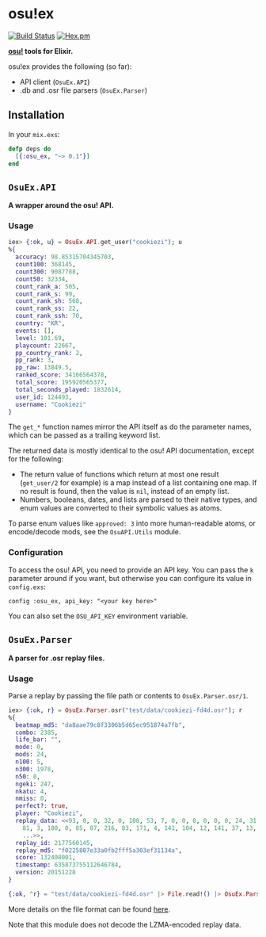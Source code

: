 # osu!ex

[![Build Status](https://travis-ci.com/christopher-dG/osu-ex.svg?branch=master)](https://travis-ci.com/christopher-dG/osu-ex)
[![Hex.pm](https://img.shields.io/hexpm/v/osu_ex.svg)](https://hex.pm/packages/osu_ex)

**[osu!](https://osu.ppy.sh) tools for Elixir.**

osu!ex provides the following (so far):

* API client (`OsuEx.API`)
* .db and .osr file parsers (`OsuEx.Parser`)

## Installation

In your `mix.exs`:

```elixir
defp deps do
  [{:osu_ex, "~> 0.1"}]
end
```

## `OsuEx.API`

**A wrapper around the osu! API.**

### Usage

```elixir
iex> {:ok, u} = OsuEx.API.get_user("cookiezi"); u
%{
  accuracy: 98.85315704345703,
  count100: 368145,
  count300: 9087788,
  count50: 32334,
  count_rank_a: 505,
  count_rank_s: 99,
  count_rank_sh: 568,
  count_rank_ss: 22,
  count_rank_ssh: 70,
  country: "KR",
  events: [],
  level: 101.69,
  playcount: 22667,
  pp_country_rank: 2,
  pp_rank: 3,
  pp_raw: 13849.5,
  ranked_score: 34166564378,
  total_score: 195920565377,
  total_seconds_played: 1832614,
  user_id: 124493,
  username: "Cookiezi"
}
```

The `get_*` function names mirror the API itself as do the parameter names,
which can be passed as a trailing keyword list.

The returned data is mostly identical to the osu! API documentation,
except for the following:

* The return value of functions which return at most one result
  (`get_user/2` for example) is a map instead of a list containing one map.
  If no result is found, then the value is `nil`, instead of an empty list.
* Numbers, booleans, dates, and lists are parsed to their native types,
  and enum values are converted to their symbolic values as atoms.

To parse enum values like `approved: 3` into more human-readable atoms,
or encode/decode mods, see the `OsuAPI.Utils` module.

### Configuration

To access the osu! API, you need to provide an API key.
You can pass the `k` parameter around if you want,
but otherwise you can configure its value in `config.exs`:

    config :osu_ex, api_key: "<your key here>"

You can also set the `OSU_API_KEY` environment variable.

## `OsuEx.Parser`

**A parser for .osr replay files.**

### Usage

Parse a replay by passing the file path or contents to `OsuEx.Parser.osr/1`.

```elixir
iex> {:ok, r} = OsuEx.Parser.osr("test/data/cookiezi-fd4d.osr"); r
%{
  beatmap_md5: "da8aae79c8f3306b5d65ec951874a7fb",
  combo: 2385,
  life_bar: "",
  mode: 0,
  mods: 24,
  n100: 5,
  n300: 1978,
  n50: 0,
  ngeki: 247,
  nkatu: 4,
  nmiss: 0,
  perfect?: true,
  player: "Cookiezi",
  replay_data: <<93, 0, 0, 32, 0, 100, 53, 7, 0, 0, 0, 0, 0, 0, 24, 31, 2, 67,
    81, 3, 180, 0, 85, 87, 216, 83, 171, 4, 141, 104, 12, 141, 37, 13, 190, 92,
    ...>>,
  replay_id: 2177560145,
  replay_md5: "f0225807e33a0fb2fff5a303ef31134a",
  score: 132408001,
  timestamp: 635873755112646784,
  version: 20151228
}

{:ok, ^r} = "test/data/cookiezi-fd4d.osr" |> File.read!() |> OsuEx.Parser.osr()
```

More details on the file format can be found [here](https://osu.ppy.sh/help/wiki/osu!_File_Formats/Osr_(file_format)).

Note that this module does not decode the LZMA-encoded replay data.
